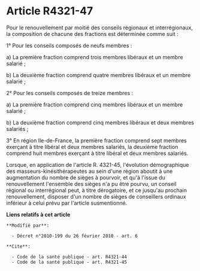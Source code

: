 # Article R4321-47

Pour le renouvellement par moitié des conseils régionaux et interrégionaux, la composition de chacune des fractions est
déterminée comme suit : 

1° Pour les conseils composés de neufs membres : 

a) La première fraction comprend trois membres libéraux et un membre salarié ; 

b) La deuxième fraction comprend quatre membres libéraux et un membre salarié ; 

2° Pour les conseils composés de treize membres : 

a) La première fraction comprend cinq membres libéraux et un membre salarié ; 

b) La deuxième fraction comprend cinq membres libéraux et deux membres salariés ; 

3° En région Ile-de-France, la première fraction comprend sept membres exerçant à titre libéral et deux membres salariés, la
deuxième fraction comprend huit membres exerçant à titre libéral et deux membres salariés. 

Lorsque, en application de l'article R. 4321-45, l'évolution démographique des masseurs-kinésithérapeutes au sein d'une
région aboutit à une augmentation du nombre de sièges à pourvoir, et qu'à l'issue du renouvellement l'ensemble des sièges n'a
pu être pourvu, un conseil régional ou interrégional peut, à titre dérogatoire, et ce jusqu'au prochain renouvellement,
disposer d'un nombre de sièges de conseillers ordinaux inférieur à celui prévu par l'article susmentionné.

**Liens relatifs à cet article**

	**Modifié par**:

	  - Décret n°2010-199 du 26 février 2010 - art. 6

	**Cite**:

	  - Code de la santé publique - art. R4321-44
	  - Code de la santé publique - art. R4321-45
